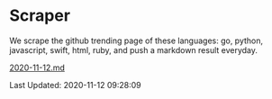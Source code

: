 # Scraper

We scrape the github trending page of these languages: go, python, javascript, swift, html, ruby, and push a markdown result everyday.

[2020-11-12.md](https://github.com/henson/Scraper/blob/master/2020-11-12.md)

Last Updated: 2020-11-12 09:28:09